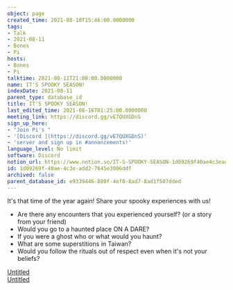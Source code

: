 ```yaml
---
object: page
created_time: 2021-08-10T15:46:00.0000000
tags:
- Talk
- 2021-08-11
- Bones
- Pi
hosts:
- Bones
- Pi
talktime: 2021-08-11T21:00:00.0000000
name: IT'S SPOOKY SEASON!
indexDate: 2021-08-11
parent_type: database_id
title: IT'S SPOOKY SEASON!
last_edited_time: 2021-08-16T01:25:00.0000000
meeting_link: https://discord.gg/vE7QUXGDnS
sign_up_here:
- "Join Pi's "
- '[Discord ](https://discord.gg/vE7QUXGDnS)'
- 'server and sign up in #annoncements!'
language_level: No limit
software: Discord
notion_url: https://www.notion.so/IT-S-SPOOKY-SEASON-1d09269f40ae4c3eadd27645e3006ddf
id: 1d09269f-40ae-4c3e-add2-7645e3006ddf
archived: false
parent_database_id: e9339446-880f-4ef0-8ad7-8ad1f507dded
---
```


It's that time of the year again! Share your spooky experiences with us!
   - Are there any encounters that you experienced yourself? (or a story from your friend)
   - Would you go to a haunted place ON A
  DARE?
   - If you were a ghost who or what would you haunt?
   - What are some superstitions in Taiwan?
   - Would you follow the rituals out of respect even when it's not your beliefs?


[Untitled](https://www.notion.so/12c4a9e645d54aefa860b5f927a0b220)   
[Untitled](https://www.notion.so/482e61b02b9c4456b2b4fe86bb7544c6)   







